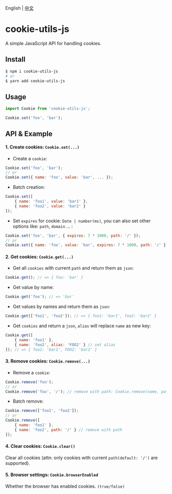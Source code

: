 English | [中文](https://github.com/chutao-zhang/cookie-utils-js/blob/master/README-zh_CN.md)

# cookie-utils-js 
A simple JavaScript API for handling cookies.

## Install
```powershell
$ npm i cookie-utils-js
# or
$ yarn add cookie-utils-js
```

## Usage

```js
import Cookie from 'cookie-utils-js';

Cookie.set('foo', 'bar');
```

## API & Example
#### 1. Create cookies: `Cookie.set(...)`
* Create a `cookie`:
```js
Cookie.set('foo', 'bar');
// or
Cookie.set({ name: 'foo', value: 'bar', ... });
```

* Batch creation:
```js
Cookie.set([
    { name: 'foo1', value: 'bar1' },
    { name: 'foo2', value: 'bar2' }
]);
```

* Set `expires` for cookie: `Date | number(ms)`, you can also set other options like: `path`, `domain` ... :
```js
Cookie.set('foo', 'bar', { expires: 7 * 1000, path: '/' });
// or
Cookie.set({ name: 'foo', value: 'bar', expires: 7 * 1000, path: '/' });
```

#### 2. Get cookies: `Cookie.get(...)`
* Get all `cookies` with current `path` and return them as `json`:
```js
Cookie.get(); // => { foo: 'bar' }
```

* Get value by name:
```js
Cookie.get('foo'); // => 'bar'
```

* Get values by names and return them as `json`:
```js
Cookie.get(['foo1', 'foo2']); // => { foo1: 'bar1', foo2: 'bar2' }
```

* Get `cookies` and return a `json`, `alias` will replace `name` as new key:
```js
Cookie.get([
    { name: 'foo1' }, 
    { name: 'foo2', alias: 'FOO2' } // set alias
]); // => { foo1: 'bar1', FOO2: 'bar2' }
```

#### 3. Remove cookies: `Cookie.remove(...)`
* Remove a `cookie`:
```js
Cookie.remove('foo');
// or
Cookie.remove('foo', '/'); // remove with path: Cookie.remove(name, path)
```

* Batch remove:
```js
Cookie.remove(['foo1', 'foo2']);
// or
Cookie.remove([
    { name: 'foo1' },
    { name: 'foo2', path: '/' } // remove with path
]);
```

#### 4. Clear cookies: `Cookie.clear()`
Clear all cookies (attn: only cookies with current `path(default: '/')` are supported).

#### 5. Browser settings: `Cookie.browserEnabled`
Whether the browser has enabled cookies. `(true/false)`
